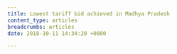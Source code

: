 ```yaml
---
title: Lowest tariff bid achieved in Madhya Pradesh
content_type: articles
breadcrumbs: articles
date: 2018-10-11 14:34:20 +0000

---
```

